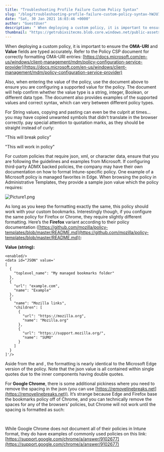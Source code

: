 ```yaml
---
title: "Troubleshooting Profile Failure Custom Policy Syntax"
slug: "/blog/troubleshooting-profile-failure-custom-policy-syntax-hWJU7"
date: "Sat, 30 Jan 2021 16:03:46 +0000"
author: "GuestUser"
description: " When deploying a custom policy, it is important to ensure the OMA-URI and Value fields are typed accurately. Refer to the Policy CSP document for correctly formatting OMA-URI entries: https://docs.microsoft.com/en-us/windows/client-management/mdm/policy-configuration-service-providerAlso, when entering the value of the policy, use the document above to ensure you are configuring a supported"
thumbnail: "https://getrubixsitecms.blob.core.windows.net/public-assets/content/v1/logo512.png"
---
```


When deploying a custom policy, it is important to ensure the **OMA-URI** and **Value** fields are typed accurately. Refer to the Policy CSP document for correctly formatting OMA-URI entries: [https://docs.microsoft.com/en-us/windows/client-management/mdm/policy-configuration-service-provider](https://docs.microsoft.com/en-us/windows/client-management/mdm/policy-configuration-service-provider)

Also, when entering the value of the policy, use the document above to ensure you are configuring a supported value for the policy. The document will help confirm whether the value type is a string, integer, Boolean, or different data type. The document also provides examples of the supported values and correct syntax, which can very between different policy types.

For String values, copying and pasting can even be the culprit at times… you may have copied unwanted symbols that didn’t translate in the browser correctly. pay special attention to quotation marks, as they should be straight instead of curly:

“This will break policy”

"This will work in policy"

For custom policies that require json, xml, or character data, ensure that you are following the guidelines and examples from Microsoft. If configuring third-party ADMX backed policies, the company may have their own documentation on how to format Intune-specific policy. One example of a Microsoft policy is managed favorites in Edge. When browsing the policy in Administrative Templates, they provide a sample json value which the policy requires:

![Picture1.png](https://getrubixsitecms.blob.core.windows.net/public-assets/content/v1/5dd365a31aa1fd743bc30b8e/1612022354246-80AEQP0LE7ZU1RQFMZ2O/Picture1.png)

As long as you keep the formatting exactly the same, this policy should work with your custom bookmarks. Interestingly though, if you configure the same policy for Firefox or Chrome, they require slightly different formatting. Here’s the **Firefox** variant according to their policy documentation ([https://github.com/mozilla/policy-templates/blob/master/README.md](https://github.com/mozilla/policy-templates/blob/master/README.md)):

**Value (string):**

```
<enabled/>
<data id="JSON" value='
[
  {
    "toplevel_name": "My managed bookmarks folder"
  },
  {
    "url": "example.com",
    "name": "Example"
  },
  {
    "name": "Mozilla links",
    "children": [
      {
        "url": "https://mozilla.org",
        "name": "Mozilla.org"
      },
      {
        "url": "https://support.mozilla.org/",
        "name": "SUMO"
      }
    ]
  }
]'/>
```

Aside from the <enabled/> and <data id/>, the formatting is nearly identical to the Microsoft Edge version of the policy. Note that the json value is all contained within single quotes due to the inner components having double quotes.

For **Google Chrome**, there is some additional pickiness where you need to remove the spacing in the json (you can use [https://removelinebreaks.net](https://removelinebreaks.net)). It’s strange because Edge and Firefox base the bookmarks policy off of Chrome, and you can technically remove the spaces for any of the browsers’ policies, but Chrome will not work until the spacing is formatted as such:

 <data id='ManagedBookmarks' value='\[{"toplevel\_name":"My managed bookmarks folder"},{"url":"google.com","name":"Google"},{"url":"youtube.com","name":"Youtube"},{"name":"Chrome links","children":\[{"url":"chromium.org","name":"Chromium"},{"url":"dev.chromium.org","name":"Chromium Developers"}\]}\]'/>

  
While Google Chrome does not document all of their policies in Intune format, they do have examples of commonly used policies on this link: [https://support.google.com/chrome/a/answer/9102677](https://support.google.com/chrome/a/answer/9102677)
